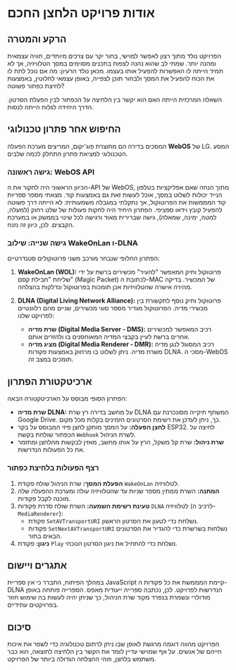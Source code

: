 # אודות פרויקט הלחצן החכם

## הרקע והמטרה

הפרויקט נולד מתוך רצון לאפשר למוישי, בחור יקר עם צרכים מיוחדים, חוויה עצמאית ומהנה יותר. שמתי לב שהוא נהנה לצפות בתכנים מסוימים במסך הטלוויזיה, אך לא תמיד הייתה לו האפשרות להפעיל אותו בעצמו. מכאן נולד הרעיון: מה אם נוכל לתת לו את הכוח להפעיל את המסך ולבחור תוכן לצפייה, באופן עצמאי לחלוטין, באמצעות לחיצת כפתור פשוטה?

השאלה המרכזית הייתה האם הוא יקשר בין הלחיצה על הכפתור לבין הפעלת הסרטון. הדרך היחידה לגלות הייתה לנסות.

## החיפוש אחר פתרון טכנולוגי

המסכים בדירה הם מתוצרת פוג'יקום, המריצים מערכת הפעלה **WebOS** של LG. המסע הטכנולוגי למציאת פתרון התחלק לכמה שלבים.

### גישה ראשונה: WebOS API

הכיוון הראשוני היה לחקור את ה-API של WebOS, מתוך הנחה שאם אפליקציות בטלפון הנייד יכולות לשלוט במסך, אוכל לעשות זאת גם באמצעות קוד. מצאתי מספר ספריות קוד המממשות את הפרוטוקול, אך נתקלתי במגבלה משמעותית: לא הייתה דרך פשוטה להפעיל קובץ וידאו ספציפי. הפתרון היחיד היה לחקות פעולות של שלט רחוק (למעלה, למטה, ימינה, שמאלה), גישה שברירית מאוד ורגישה לכל שינוי בממשק או במערכת הקבצים. לכן, כיוון זה נזנח.

### גישה שנייה: שילוב WakeOnLan ו-DLNA

הפתרון החלופי שנבחר מורכב משני פרוטוקולים סטנדרטיים:

1.  **WakeOnLan (WOL):** פרוטוקול ותיק המאפשר "להעיר" מכשירים ברשת על ידי שליחת "חבילת קסם" (Magic Packet) לכתובת ה-MAC של המכשיר. בדיקה מהירה אישרה שהטלוויזיות אכן תומכות בפרוטוקול ונדלקות בהצלחה.

2.  **DLNA (Digital Living Network Alliance):** פרוטוקול ותיק נוסף לתקשורת בין מכשירי מדיה. הפרוטוקול מגדיר מספר סוגי מכשירים, שניים מהם רלוונטיים לפרויקט שלנו:
    *   **שרת מדיה (Digital Media Server - DMS):** רכיב המאפשר למכשירים אחרים ברשת לעיין בקבצי המדיה המאוחסנים בו ולהזרים אותם.
    *   **מציג מדיה (Digital Media Renderer - DMR):** רכיב המסוגל לנגן מדיה משרת מדיה. ניתן לשלוט בו מרחוק באמצעות פקודות DLNA. מסכי ה-WebOS תומכים במצב זה.

## ארכיטקטורת הפתרון

הפתרון הסופי מבוסס על הארכיטקטורה הבאה:

*   **שרת מדיה DLNA:** על מחשב בדירה רץ שרת DLNA המשתף תיקייה מסונכרנת עם Google Drive. כך, ניתן לעדכן את רשימת הסרטונים הזמינים בקלות מכל מקום.
*   **לחצן הפעלה:** על המסך מותקן לחצן פיזי המבוסס על בקר ESP32. לחיצה על הכפתור שולחת בקשת `Webhook` לשרת הניהול.
*   **שרת ניהול:** שרת קל משקל, הרץ על אותו מחשב, מאזין לבקשות מהלחצן ומתזמר את כל הפעולות הנדרשות.

### רצף הפעולות בלחיצת כפתור

1.  **הפעלת המסך:** שרת הניהול שולח פקודת `WakeOnLan` לטלוויזיה.
2.  **המתנה:** השרת ממתין מספר שניות עד שהטלוויזיה עולה ומערכת ההפעלה שלה מוכנה לקבל פקודות.
3.  **טעינת רשימת השמעה:** השרת שולח סדרת פקודות `DLNA` לטלוויזיה (לרכיב ה-`MediaRenderer`):
    *   פקודת `SetAVTransportURI` נשלחת כדי לטעון את הסרטון הראשון.
    *   פקודות `SetNextAVTransportURI` נשלחות בשרשרת כדי להגדיר את הסרטונים הבאים בתור.
4.  **ניגון:** פקודת `Play` נשלחת כדי להתחיל את ניגון הסרטון הנוכחי.

## אתגרים ויישום

במהלך הפיתוח, התברר כי אין ספריית JavaScript קיימת המממשת את כל פקודות ה-DLNA הנדרשות לפרויקט. לכן, נכתבה ספרייה ייעודית מאפס. הספרייה פותחה באופן מודולרי ונשמרת בנפרד מקוד שרת הניהול, כך שניתן יהיה לעשות בה שימוש חוזר בפרויקטים עתידיים.

## סיכום

הפרויקט מהווה דוגמה מרגשת לאופן שבו ניתן לרתום טכנולוגיה כדי לשפר את איכות חייהם של אנשים. על אף שמוישי עדיין לומד את הקשר בין הלחיצה לתוצאה, הוא כבר משתמש בלחצן, וזוהי ההצלחה הגדולה ביותר של הפרויקט.
